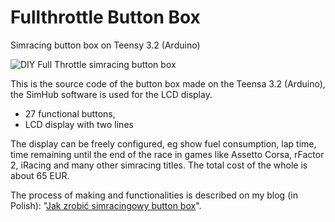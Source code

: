 # Fullthrottle Button Box
Simracing button box on Teensy 3.2 (Arduino)

![DIY Full Throttle simracing button box](https://raw.githubusercontent.com/sobocinski/button-box/master/button_box_image.jpg)

This is the source code of the button box made on the Teensa 3.2 (Arduino), the SimHub software is used for the LCD display.
* 27 functional buttons,
* LCD display with two lines

The display can be freely configured, eg show fuel consumption, lap time, time remaining until the end of the race in games like Assetto Corsa, rFactor 2, iRacing and many other simracing titles. The total cost of the whole is about 65 EUR.

The process of making and functionalities is described on my blog (in Polish): "[Jak zrobić simracingowy button box](https://fullthrottle.pl/jak-zrobic-simracingowy-button-box)".

